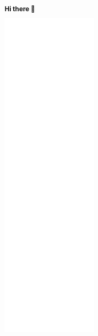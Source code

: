 ## Hi there 👋


![Metrics](/github-metrics.svg)

<!-- ![info](https://github-readme-stats.vercel.app/api?username=kairui1108&show_icons=true&theme=transparent)

 -->
